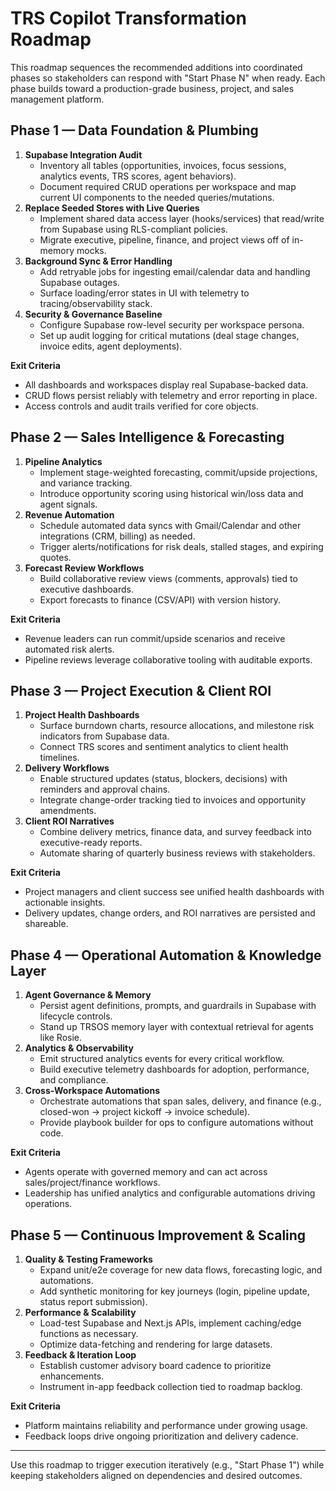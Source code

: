 # TRS Copilot Transformation Roadmap

This roadmap sequences the recommended additions into coordinated phases so stakeholders can respond with "Start Phase N" when ready. Each phase builds toward a production-grade business, project, and sales management platform.

## Phase 1 — Data Foundation & Plumbing
1. **Supabase Integration Audit**
   - Inventory all tables (opportunities, invoices, focus sessions, analytics events, TRS scores, agent behaviors).
   - Document required CRUD operations per workspace and map current UI components to the needed queries/mutations.
2. **Replace Seeded Stores with Live Queries**
   - Implement shared data access layer (hooks/services) that read/write from Supabase using RLS-compliant policies.
   - Migrate executive, pipeline, finance, and project views off of in-memory mocks.
3. **Background Sync & Error Handling**
   - Add retryable jobs for ingesting email/calendar data and handling Supabase outages.
   - Surface loading/error states in UI with telemetry to tracing/observability stack.
4. **Security & Governance Baseline**
   - Configure Supabase row-level security per workspace persona.
   - Set up audit logging for critical mutations (deal stage changes, invoice edits, agent deployments).

**Exit Criteria**
- All dashboards and workspaces display real Supabase-backed data.
- CRUD flows persist reliably with telemetry and error reporting in place.
- Access controls and audit trails verified for core objects.

## Phase 2 — Sales Intelligence & Forecasting
1. **Pipeline Analytics**
   - Implement stage-weighted forecasting, commit/upside projections, and variance tracking.
   - Introduce opportunity scoring using historical win/loss data and agent signals.
2. **Revenue Automation**
   - Schedule automated data syncs with Gmail/Calendar and other integrations (CRM, billing) as needed.
   - Trigger alerts/notifications for risk deals, stalled stages, and expiring quotes.
3. **Forecast Review Workflows**
   - Build collaborative review views (comments, approvals) tied to executive dashboards.
   - Export forecasts to finance (CSV/API) with version history.

**Exit Criteria**
- Revenue leaders can run commit/upside scenarios and receive automated risk alerts.
- Pipeline reviews leverage collaborative tooling with auditable exports.

## Phase 3 — Project Execution & Client ROI
1. **Project Health Dashboards**
   - Surface burndown charts, resource allocations, and milestone risk indicators from Supabase data.
   - Connect TRS scores and sentiment analytics to client health timelines.
2. **Delivery Workflows**
   - Enable structured updates (status, blockers, decisions) with reminders and approval chains.
   - Integrate change-order tracking tied to invoices and opportunity amendments.
3. **Client ROI Narratives**
   - Combine delivery metrics, finance data, and survey feedback into executive-ready reports.
   - Automate sharing of quarterly business reviews with stakeholders.

**Exit Criteria**
- Project managers and client success see unified health dashboards with actionable insights.
- Delivery updates, change orders, and ROI narratives are persisted and shareable.

## Phase 4 — Operational Automation & Knowledge Layer
1. **Agent Governance & Memory**
   - Persist agent definitions, prompts, and guardrails in Supabase with lifecycle controls.
   - Stand up TRSOS memory layer with contextual retrieval for agents like Rosie.
2. **Analytics & Observability**
   - Emit structured analytics events for every critical workflow.
   - Build executive telemetry dashboards for adoption, performance, and compliance.
3. **Cross-Workspace Automations**
   - Orchestrate automations that span sales, delivery, and finance (e.g., closed-won → project kickoff → invoice schedule).
   - Provide playbook builder for ops to configure automations without code.

**Exit Criteria**
- Agents operate with governed memory and can act across sales/project/finance workflows.
- Leadership has unified analytics and configurable automations driving operations.

## Phase 5 — Continuous Improvement & Scaling
1. **Quality & Testing Frameworks**
   - Expand unit/e2e coverage for new data flows, forecasting logic, and automations.
   - Add synthetic monitoring for key journeys (login, pipeline update, status report submission).
2. **Performance & Scalability**
   - Load-test Supabase and Next.js APIs, implement caching/edge functions as necessary.
   - Optimize data-fetching and rendering for large datasets.
3. **Feedback & Iteration Loop**
   - Establish customer advisory board cadence to prioritize enhancements.
   - Instrument in-app feedback collection tied to roadmap backlog.

**Exit Criteria**
- Platform maintains reliability and performance under growing usage.
- Feedback loops drive ongoing prioritization and delivery cadence.

---

Use this roadmap to trigger execution iteratively (e.g., "Start Phase 1") while keeping stakeholders aligned on dependencies and desired outcomes.
